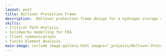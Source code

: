 ```yaml
---
layout: post
title: Rollover Protection Frame
description:  Rollover protection frame design for a hydrogen storage vessel. Design based on regulation, validated through analysis. Iterative design based on client requirements
skills: 
- Critical Path Analysis
- Solidworks modelling for FEA
- Client communications
- Finite Element Analysis
main-image: include image-gallery.html images="_projects/Rollover-Protection-Frame/Screenshot 2025-07-22 161616.png" height="400"
---
```

